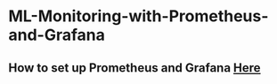 # ML-Monitoring-with-Prometheus-and-Grafana

## How to set up Prometheus and Grafana <a href="https://codelabs-preview.appspot.com/?file_id=1HMyhetRZGkjQvGWFVoHMlZYIh5aIxuT3Fdy8t7izdtA#10">Here</a>
